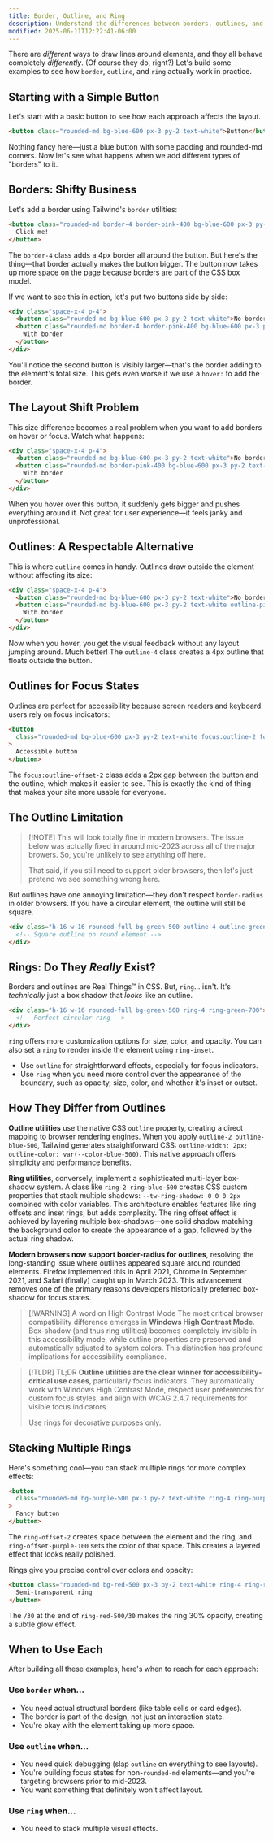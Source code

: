 ```yaml
---
title: Border, Outline, and Ring
description: Understand the differences between borders, outlines, and rings in CSS and when to use each for your design needs.
modified: 2025-06-11T12:22:41-06:00
---
```


There are _different_ ways to draw lines around elements, and they all behave completely _differently_. (Of course they do, right?) Let's build some examples to see how `border`, `outline`, and `ring` actually work in practice.

## Starting with a Simple Button

Let's start with a basic button to see how each approach affects the layout.

```html tailwind
<button class="rounded-md bg-blue-600 px-3 py-2 text-white">Button</button>
```

Nothing fancy here—just a blue button with some padding and rounded-md corners. Now let's see what happens when we add different types of "borders" to it.

## Borders: Shifty Business

Let's add a border using Tailwind's `border` utilities:

```html tailwind
<button class="rounded-md border-4 border-pink-400 bg-blue-600 px-3 py-2 text-white">
  Click me!
</button>
```

The `border-4` class adds a 4px border all around the button. But here's the thing—that border actually makes the button bigger. The button now takes up more space on the page because borders are part of the CSS box model.

If we want to see this in action, let's put two buttons side by side:

```html tailwind
<div class="space-x-4 p-4">
  <button class="rounded-md bg-blue-600 px-3 py-2 text-white">No border</button>
  <button class="rounded-md border-4 border-pink-400 bg-blue-600 px-3 py-2 text-white">
    With border
  </button>
</div>
```

You'll notice the second button is visibly larger—that's the border adding to the element's total size. This gets even worse if we use a `hover:` to add the border.

## The Layout Shift Problem

This size difference becomes a real problem when you want to add borders on hover or focus. Watch what happens:

```html tailwind
<div class="space-x-4 p-4">
  <button class="rounded-md bg-blue-600 px-3 py-2 text-white">No border</button>
  <button class="rounded-md border-pink-400 bg-blue-600 px-3 py-2 text-white hover:border-4">
    With border
  </button>
</div>
```

When you hover over this button, it suddenly gets bigger and pushes everything around it. Not great for user experience—it feels janky and unprofessional.

## Outlines: A Respectable Alternative

This is where `outline` comes in handy. Outlines draw outside the element without affecting its size:

```html tailwind
<div class="space-x-4 p-4">
  <button class="rounded-md bg-blue-600 px-3 py-2 text-white">No border</button>
  <button class="rounded-md bg-blue-600 px-3 py-2 text-white outline-pink-400 hover:outline-4">
    With border
  </button>
</div>
```

Now when you hover, you get the visual feedback without any layout jumping around. Much better! The `outline-4` class creates a 4px outline that floats outside the button.

## Outlines for Focus States

Outlines are perfect for accessibility because screen readers and keyboard users rely on focus indicators:

```html tailwind
<button
  class="rounded-md bg-blue-600 px-3 py-2 text-white focus:outline-2 focus:outline-offset-2 focus:outline-pink-400"
>
  Accessible button
</button>
```

The `focus:outline-offset-2` class adds a 2px gap between the button and the outline, which makes it easier to see. This is exactly the kind of thing that makes your site more usable for everyone.

## The Outline Limitation

> [!NOTE] This will look totally fine in modern browsers.
> The issue below was actually fixed in around mid-2023 across all of the major browers. So, you're unlikely to see anything off here.
>
> That said, if you still need to support older browsers, then let's just pretend we see something wrong here.

But outlines have one annoying limitation—they don't respect `border-radius` in older browsers. If you have a circular element, the outline will still be square.

```html tailwind
<div class="h-16 w-16 rounded-full bg-green-500 outline-4 outline-green-700">
  <!-- Square outline on round element -->
</div>
```

## Rings: Do They _Really_ Exist?

Borders and outlines are Real Things™ in CSS. But, `ring`… isn't. It's _technically_ just a box shadow that _looks_ like an outline.

```html tailwind
<div class="h-16 w-16 rounded-full bg-green-500 ring-4 ring-green-700">
  <!-- Perfect circular ring -->
</div>
```

`ring` offers more customization options for size, color, and opacity. You can also set a `ring` to render inside the element using `ring-inset`.

- Use `outline` for straightforward effects, especially for focus indicators.
- Use `ring` when you need more control over the appearance of the boundary, such as opacity, size, color, and whether it's inset or outset.

## How They Differ from Outlines

**Outline utilities** use the native CSS `outline` property, creating a direct mapping to browser rendering engines. When you apply `outline-2 outline-blue-500`, Tailwind generates straightforward CSS: `outline-width: 2px; outline-color: var(--color-blue-500)`. This native approach offers simplicity and performance benefits.

**Ring utilities**, conversely, implement a sophisticated multi-layer box-shadow system. A class like `ring-2 ring-blue-500` creates CSS custom properties that stack multiple shadows: `--tw-ring-shadow: 0 0 0 2px` combined with color variables. This architecture enables features like ring offsets and inset rings, but adds complexity. The ring offset effect is achieved by layering multiple box-shadows—one solid shadow matching the background color to create the appearance of a gap, followed by the actual ring shadow.

**Modern browsers now support border-radius for outlines**, resolving the long-standing issue where outlines appeared square around rounded elements. Firefox implemented this in April 2021, Chrome in September 2021, and Safari (finally) caught up in March 2023. This advancement removes one of the primary reasons developers historically preferred box-shadow for focus states.

> [!WARNING] A word on High Contrast Mode
> The most critical browser compatibility difference emerges in **Windows High Contrast Mode**. Box-shadow (and thus ring utilities) becomes completely invisible in this accessibility mode, while outline properties are preserved and automatically adjusted to system colors. This distinction has profound implications for accessibility compliance.

> [!TLDR] TL;DR
> **Outline utilities are the clear winner for accessibility-critical use cases**, particularly focus indicators. They automatically work with Windows High Contrast Mode, respect user preferences for custom focus styles, and align with WCAG 2.4.7 requirements for visible focus indicators.
>
> Use rings for decorative purposes only.

## Stacking Multiple Rings

Here's something cool—you can stack multiple rings for more complex effects:

```html tailwind
<button
  class="rounded-md bg-purple-500 px-3 py-2 text-white ring-4 ring-purple-300 ring-offset-4 ring-offset-green-300"
>
  Fancy button
</button>
```

The `ring-offset-2` creates space between the element and the ring, and `ring-offset-purple-100` sets the color of that space. This creates a layered effect that looks really polished.

Rings give you precise control over colors and opacity:

```html tailwind
<button class="rounded-md bg-red-500 px-3 py-2 text-white ring-4 ring-red-500/30">
  Semi-transparent ring
</button>
```

The `/30` at the end of `ring-red-500/30` makes the ring 30% opacity, creating a subtle glow effect.

## When to Use Each

After building all these examples, here's when to reach for each approach:

### Use `border` when…

- You need actual structural borders (like table cells or card edges).
- The border is part of the design, not just an interaction state.
- You're okay with the element taking up more space.

### Use `outline` when…

- You need quick debugging (slap `outline` on everything to see layouts).
- You're building focus states for non-`rounded-md` elements—and you're targeting browsers prior to mid-2023.
- You want something that definitely won't affect layout.

### Use `ring` when…

- You need to stack multiple visual effects.
